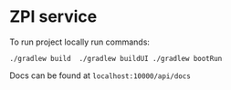 # ZPI service

To run project locally run commands: 

`./gradlew build 
./gradlew buildUI
./gradlew bootRun`

 Docs can be found at `localhost:10000/api/docs`